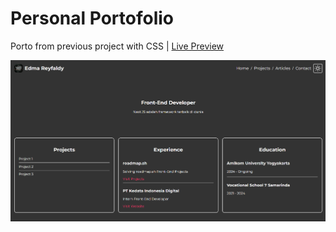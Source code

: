 # Personal Portofolio
Porto from previous project with CSS | [Live Preview](https://reyfaldy.github.io/roadmap.sh-fe-projects/03-Personal%20Portfolio/)

![Personal Portofolio](./personal-portofolio.png)
